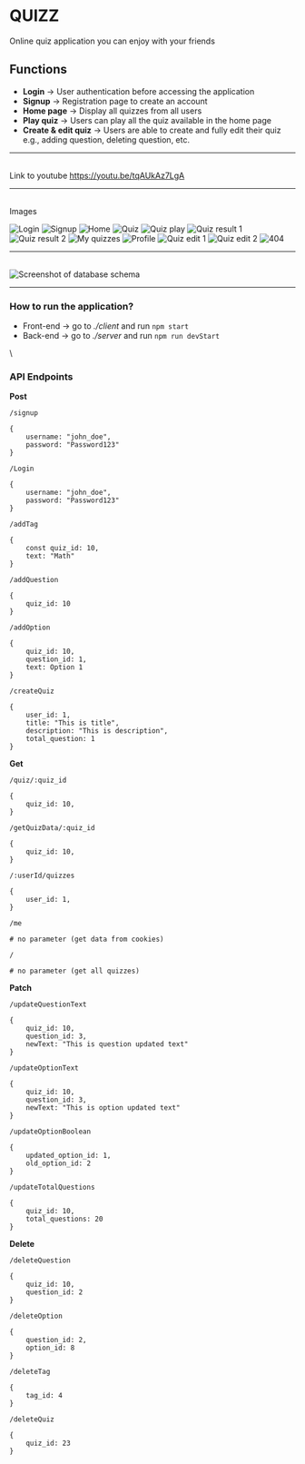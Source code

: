 # QUIZZ

Online quiz application you can enjoy with your friends

## Functions

-   **Login** -> User authentication before accessing the application
-   **Signup** -> Registration page to create an account
-   **Home page** -> Display all quizzes from all users
-   **Play quiz** -> Users can play all the quiz available in the home page
-   **Create & edit quiz** -> Users are able to create and fully edit their quiz e.g., adding question, deleting question, etc.

---

\
Link to youtube
https://youtu.be/tqAUkAz7LgA

---

\
Images

![Login](img/login.png)
![Signup](img/signup.png)
![Home](img/home.png)
![Quiz](img/quiz.png)
![Quiz play](img/quiz-play.png)
![Quiz result 1](img/quiz-result-1.png)
![Quiz result 2](img/quiz-result-2.png)
![My quizzes](img/my-quizzes.png)
![Profile](img/profile.png)
![Quiz edit 1](img/quiz-edit-1.png)
![Quiz edit 2](img/quiz-edit-2.png)
![404](img/404.png)

---

\
![Screenshot of database schema](img/database-schema.png)

---

### How to run the application?

-   Front-end -> go to _./client_ and run `npm start`
-   Back-end -> go to _./server_ and run `npm run devStart`

\

### API Endpoints

**Post**

```
/signup

{
    username: "john_doe",
    password: "Password123"
}
```

```
/Login

{
    username: "john_doe",
    password: "Password123"
}
```

```
/addTag

{
    const quiz_id: 10,
    text: "Math"
}
```

```
/addQuestion

{
    quiz_id: 10
}
```

```
/addOption

{
    quiz_id: 10,
    question_id: 1,
    text: Option 1
}
```

```
/createQuiz

{
    user_id: 1,
    title: "This is title",
    description: "This is description",
    total_question: 1
}

```

**Get**

```
/quiz/:quiz_id

{
    quiz_id: 10,
}
```

```
/getQuizData/:quiz_id

{
    quiz_id: 10,
}

```

```
/:userId/quizzes

{
    user_id: 1,
}
```

```
/me

# no parameter (get data from cookies)
```

```
/

# no parameter (get all quizzes)
```

**Patch**

```
/updateQuestionText

{
    quiz_id: 10,
    question_id: 3,
    newText: "This is question updated text"
}
```

```
/updateOptionText

{
    quiz_id: 10,
    question_id: 3,
    newText: "This is option updated text"
}
```

```
/updateOptionBoolean

{
    updated_option_id: 1,
    old_option_id: 2
}
```

```
/updateTotalQuestions

{
    quiz_id: 10,
    total_questions: 20
}
```

**Delete**

```
/deleteQuestion

{
    quiz_id: 10,
    question_id: 2
}
```

```
/deleteOption

{
    question_id: 2,
    option_id: 8
}
```

```
/deleteTag

{
    tag_id: 4
}
```

```
/deleteQuiz

{
    quiz_id: 23
}
```
